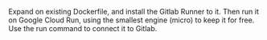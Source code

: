 Expand on existing Dockerfile, and install the Gitlab Runner to it.
Then run it on Google Cloud Run, using the smallest engine (micro) to keep it for free.
Use the run command to connect it to Gitlab.

